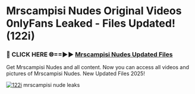 # Mrscampisi Nudes Original Videos 0nlyFans Leaked - Files Updated! (122i)

<h3>🔴 CLICK HERE 🌐==►► <a href="https://tinyurl.com/4mcuefdz" rel="nofollow">Mrscampisi Nudes Updated Files</a></h3>

Get Mrscampisi Nudes and all content. Now you can access all videos and pictures of Mrscampisi Nudes. New Updated Files 2025!

[![122i](https://i.imgur.com/StAQSOY.gif)](https://tinyurl.com/4mcuefdz)
mrscampisi nude leaks